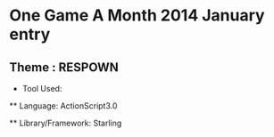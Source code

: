 # One Game A Month 2014 January entry

## Theme : RESPOWN

* Tool Used:

** Language: ActionScript3.0

** Library/Framework: Starling
